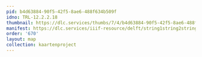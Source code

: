 ```yaml
---
pid: b4d63884-90f5-42f5-8ae6-488f634b509f
idno: TRL-12.2.2.18
thumbnail: https://dlc.services/thumbs/7/4/b4d63884-90f5-42f5-8ae6-488f634b509f/full/400,339/0/default.jpg
manifest: https://dlc.services/iiif-resource/delft/string1string2string3/kaartenproject-2007/TRL-12.2.2.18
order: '670'
layout: map
collection: kaartenproject
---
```


